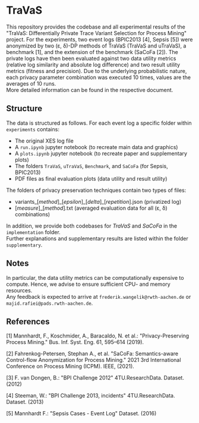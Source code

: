 # TraVaS
This repository provides the codebase and all experimental results of the "TraVaS: Differentially Private Trace Variant Selection for Process Mining" project.
For the experiments, two event logs (BPIC2013 [4], Sepsis [5]) were anonymized by two
(&epsilon;, &delta;)-DP methods of TraVaS (TraVaS and uTraVaS), a benchmark [1], and the extension of the benchmark (SaCoFa [2]). 
The private logs have then been evaluated against two data utility metrics (relative log similarity and absolute log difference) and two result utility metrics (fitness and precision).
Due to the underlying probabilistic nature, each privacy parameter combination was executed 10 times, values are the averages of 10 runs.  
More detailed information can be found in the respective document.

## Structure
The data is structured as follows. For each event log a specific folder within `experiments` contains:
* The original XES log file
* A `run.ipynb` jupyter notebook (to recreate main data and graphics)
* A `plots.ipynb` jupyter notebook (to recreate paper and supplementary plots)
* The folders `TraVaS`, `uTraVaS`, `Benchmark`, and `SaCoFa` (for Sepsis, BPIC2013)
* PDF files as final evaluation plots (data utility and result utility)

The folders of privacy preservation techniques contain two types of files:
* variants_[*method*]\_[*epsilon*]\_[*delta*]_[*repetition*].json (privatized log)
* [*measure*]_[*method*].txt (averaged evaluation data for all (&epsilon;, &delta;) combinations)

In addition, we provide both codebases for *TraVaS* and *SaCoFa* in the `implementation` folder.  
Further explanations and supplementary results are listed within the folder `supplementary`.

## Notes
In particular, the data utility metrics can be computationally expensive to compute. Hence, we advise to ensure sufficient CPU- and memory resources.  
Any feedback is expected to arrive at `frederik.wangelik@rwth-aachen.de` or `majid.rafiei@pads.rwth-aachen.de`.

## References

[1] Mannhardt, F., Koschmider, A., Baracaldo, N. et al.: "Privacy-Preserving Process Mining." Bus. Inf. Syst. Eng. 61, 595–614 (2019).

[2] Fahrenkog-Petersen, Stephan A., et al. "SaCoFa: Semantics-aware Control-flow Anonymization for Process Mining." 2021 3rd International Conference on Process Mining (ICPM). IEEE, (2021).

[3] F. van Dongen, B.: "BPI Challenge 2012" 4TU.ResearchData. Dataset. (2012)

[4] Steeman, W.: "BPI Challenge 2013, incidents" 4TU.ResearchData. Dataset. (2013)

[5] Mannhardt F.: "Sepsis Cases - Event Log" Dataset. (2016)